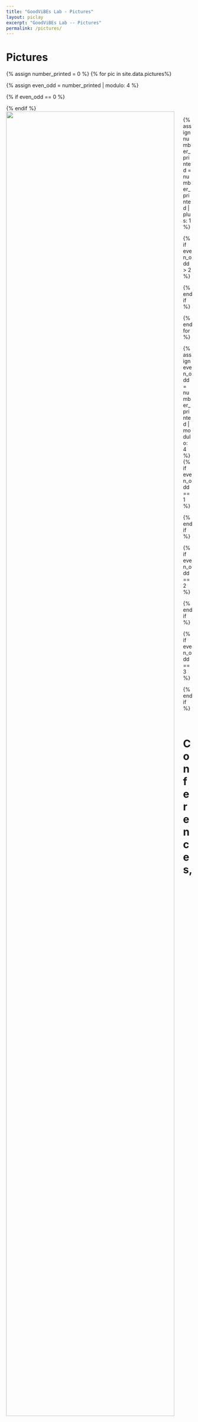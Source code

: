```yaml
---
title: "GoodViBEs Lab - Pictures"
layout: piclay
excerpt: "GoodViBEs Lab -- Pictures"
permalink: /pictures/
---
```


# Pictures


{% assign number_printed = 0 %}
{% for pic in site.data.pictures%}

{% assign even_odd = number_printed | modulo: 4 %}

{% if even_odd == 0 %}
<div class="row">
{% endif %}

<div class="col-sm-3 clearfix">
<href="{{ site.url }}{{ site.baseurl }}/images/picpic/mix/{{ pic.image }}" data-lightbox="mix-gallery">
<img src="{{ site.url }}{{ site.baseurl }}/images/picpic/mix/{{ pic.image }}" class="img-responsive" width="95%" style="float: left" />
</div>

{% assign number_printed = number_printed | plus: 1 %}

{% if even_odd > 2 %}
</div>
{% endif %}


{% endfor %}

{% assign even_odd = number_printed | modulo: 4 %}
{% if even_odd == 1 %}
</div>
{% endif %}

{% if even_odd == 2 %}
</div>
{% endif %}

{% if even_odd == 3 %}
</div>
{% endif %}

<p> &nbsp; </p>

# Conferences, Meetings, and Graduation

